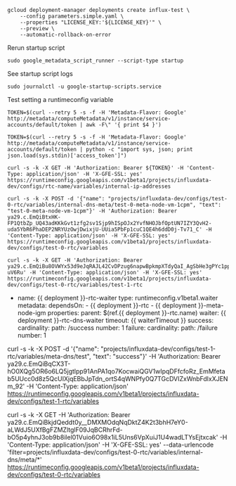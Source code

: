 


```
gcloud deployment-manager deployments create influx-test \
    --config parameters.simple.yaml \
    --properties "LICENSE_KEY:'${LICENSE_KEY}'" \
    --preview \
    --automatic-rollback-on-error
```

Rerun startup script
```
sudo google_metadata_script_runner --script-type startup
```

See startup script logs
```
sudo journalctl -u google-startup-scripts.service
```


Test setting a runtimeconfig variable
```
TOKEN=$(curl --retry 5 -s -f -H 'Metadata-Flavor: Google' http://metadata/computeMetadata/v1/instance/service-accounts/default/token | awk -F\" '{ print $4 }')

TOKEN=$(curl --retry 5 -s -f -H 'Metadata-Flavor: Google' http://metadata/computeMetadata/v1/instance/service-accounts/default/token | python -c "import sys, json; print json.load(sys.stdin)['access_token']")

curl -s -k -X GET -H 'Authorization: Bearer ${TOKEN}' -H 'Content-Type: application/json' -H 'X-GFE-SSL: yes' https://runtimeconfig.googleapis.com/v1beta1/projects/influxdata-dev/configs/rtc-name/variables/internal-ip-addresses

curl -s -k -X POST -d '{"name": "projects/influxdata-dev/configs/test-0-rtc/variables/internal-dns-meta/test-0-meta-node-vm-1cpm", "text": "test-0-meta-node-vm-1cpm"}' -H 'Authorization: Bearer ya29.c.EmQiBtxHK-FP1QtbZp_UQ43adKKkGvt1zfg2sv1Sjp9hISpOJx2YvfNHOJbfOptUN7IZY3QvH2-uda5YbR6PhaDEP2NRYUzOwjDwixjU-UUia5PbFp1cuC1QE4h6ddD0j-Tv71_C' -H 'Content-Type: application/json' -H 'X-GFE-SSL: yes' https://runtimeconfig.googleapis.com/v1beta1/projects/influxdata-dev/configs/test-0-rtc/variables

curl -s -k -X GET -H 'Authorization: Bearer ya29.c.EmQiBu8OVWYx53d9eJqRAJL42CvDPzug6napwBpkmpXTdyQaI_AgSbHe3gPYc1ppDtfrZorh0DH9Eo0DQFvc07bzZ5C9uMuAdEhCkRC8tuNwv1byhsPu1IpIYmpZgbIi9s-uV6Ru' -H 'Content-Type: application/json' -H 'X-GFE-SSL: yes' https://runtimeconfig.googleapis.com/v1beta1/projects/influxdata-dev/configs/test-0-rtc/variables/test-1-rtc
```

- name: {{ deployment }}-rtc-waiter
  type: runtimeconfig.v1beta1.waiter
  metadata:
    dependsOn:
      - {{ deployment }}-rtc
      - {{ deployment }}-meta-node-igm
  properties:
    parent: $(ref.{{ deployment }}-rtc.name)
    waiter: {{ deployment }}-rtc-dns-waiter
    timeout: {{ waiterTimeout }}
    success:
      cardinality:
        path: /success
        number: 1
    failure:
      cardinality:
        path: /failure
        number: 1


curl -s -k -X POST -d '{"name": "projects/influxdata-dev/configs/test-1-rtc/variables/meta-dns/test", "text": "success"}' -H 'Authorization: Bearer ya29.c.EmQiBqCX3T-hO0XQg5OR6o6LQ5jgtlpp91AnPA1qo7KocwaiQGV1wIpqDFfcfoRz_EmMfetab5UUcc0d8z5QcUIXjqEBbJpTdn_ortS4qWNPfy0Q7TGcDVIZxWnbFdlxXJENm_92' -H 'Content-Type: application/json' https://runtimeconfig.googleapis.com/v1beta1/projects/influxdata-dev/configs/test-1-rtc/variables

curl -s -k -X GET -H 'Authorization: Bearer ya29.c.EmQiBkjdQeddt0y__DMXMOdqNqDktZ4K2t3bhH7eY0-aLWdJ5UXfBgFZMZltglF09JqBCRhrFd-bO5p4yhnJ3ob9b8ilel01Vuio6O98x1iL5Uns6VpXuiJ1U4wadLTYsEjtxcak' -H 'Content-Type: application/json' -H 'X-GFE-SSL: yes' --data-urlencode 'filter=projects/influxdata-dev/configs/test-0-rtc/variables/internal-dns/meta/*' https://runtimeconfig.googleapis.com/v1beta1/projects/influxdata-dev/configs/test-0-rtc/variables